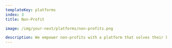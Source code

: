 ```yaml
---
templateKey: platforms
index: 3
title: Non-Profit

image: /img/your-next/platforms/non-profits.png

description: We empower non-profits with a platform that solves their key challenges - record keeping, donor outreach and improving access to funds. The platform automatically creates an online prescene for the non-profits which boosts credibility. The secure cloud platform simplifies donor management, helps de-duplication, improves reporting and allows online collection of donations. Communicating with donors and keeping them posted about projects is effortless with the built-in communication tools. The platform thus augments the ability of non-profits to continue improving society and the communities around.
---
```


